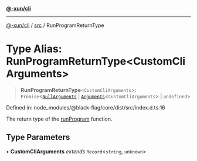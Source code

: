 [**@-xun/cli**](../../README.md)

***

[@-xun/cli](../../README.md) / [src](../README.md) / RunProgramReturnType

# Type Alias: RunProgramReturnType\<CustomCliArguments\>

> **RunProgramReturnType**\<`CustomCliArguments`\>: `Promise`\<[`NullArguments`](NullArguments.md) \| [`Arguments`](Arguments.md)\<`CustomCliArguments`\> \| `undefined`\>

Defined in: node\_modules/@black-flag/core/dist/src/index.d.ts:16

The return type of the [runProgram](../functions/runProgram.md) function.

## Type Parameters

• **CustomCliArguments** *extends* `Record`\<`string`, `unknown`\>
